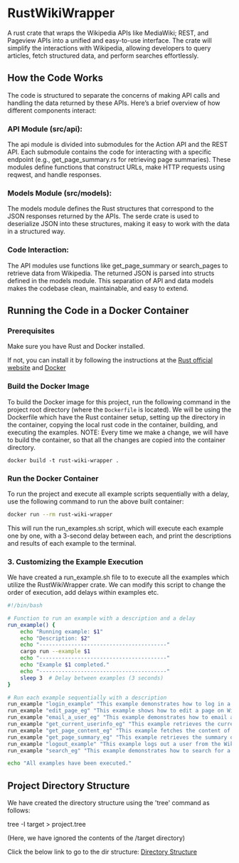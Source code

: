 # RustWikiWrapper
A rust crate that wraps the Wikipedia APIs like MediaWiki; REST, and Pageview APIs into a unified and easy-to-use interface. The crate will simplify the interactions with Wikipedia, allowing developers to query articles, fetch structured data, and perform searches effortlessly.

## How the Code Works

The code is structured to separate the concerns of making API calls and handling the data returned by these APIs. Here’s a brief overview of how different components interact:

### API Module (src/api):
The api module is divided into submodules for the Action API and the REST API.
Each submodule contains the code for interacting with a specific endpoint (e.g., get_page_summary.rs for retrieving page   summaries).
These modules define functions that construct URLs, make HTTP requests using reqwest, and handle responses.

### Models Module (src/models):
The models module defines the Rust structures that correspond to the JSON responses returned by the APIs.
The serde crate is used to deserialize JSON into these structures, making it easy to work with the data in a structured way.

### Code Interaction:
The API modules use functions like get_page_summary or search_pages to retrieve data from Wikipedia.
The returned JSON is parsed into structs defined in the models module.
This separation of API and data models makes the codebase clean, maintainable, and easy to extend.


## Running the Code in a Docker Container

### Prerequisites

Make sure you have Rust and Docker installed.

If not, you can install it by following the instructions at the [Rust official website](https://www.rust-lang.org/tools/install) and [Docker](https://docs.docker.com/engine/install/)


### Build the Docker Image

To build the Docker image for this project, run the following command in the project root directory (where the `Dockerfile` is located). We will be using the Dockerfile which have the Rust container setup, setting up the directory in the container, copying the local rust code in the container, building, and executing the examples.
NOTE: Every time we make a change, we will have to build the container, so that all the changes are copied into the container directory.

```
docker build -t rust-wiki-wrapper .
```

### Run the Docker Container

To run the project and execute all example scripts sequentially with a delay, use the following command to run the above built container:
```bash
docker run --rm rust-wiki-wrapper
```

This will run the run_examples.sh script, which will execute each example one by one, with a 3-second delay between each, and print the descriptions and results of each example to the terminal.

### 3. Customizing the Example Execution
We have created a run_example.sh file to to execute all the examples which utilize the RustWikiWrapper crate. We can modify this script to change the order of execution, add delays within examples etc.

```bash
#!/bin/bash

# Function to run an example with a description and a delay
run_example() {
    echo "Running example: $1"
    echo "Description: $2"
    echo "----------------------------------------"
    cargo run --example $1
    echo "----------------------------------------"
    echo "Example $1 completed."
    echo "----------------------------------------"
    sleep 3  # Delay between examples (3 seconds)
}

# Run each example sequentially with a description
run_example "login_example" "This example demonstrates how to log in a user to the Wikipedia API."
run_example "edit_page_eg" "This example shows how to edit a page on Wikipedia."
run_example "email_a_user_eg" "This example demonstrates how to email a user via the Wikipedia API."
run_example "get_current_userinfo_eg" "This example retrieves the current user's information."
run_example "get_page_content_eg" "This example fetches the content of a Wikipedia page."
run_example "get_page_summary_eg" "This example retrieves the summary of a Wikipedia page."
run_example "logout_example" "This example logs out a user from the Wikipedia API."
run_example "search_eg" "This example demonstrates how to search for a Wikipedia article."

echo "All examples have been executed."
```

## Project Directory Structure
We have created the directory structure using the 'tree' command as follows:

tree -I target > project.tree

(Here, we have ignored the contents of the /target directory)

Click the below link to go to the dir structure:
[Directory Structure](RustWikiWrapper/project.tree)